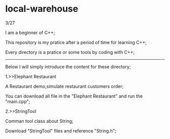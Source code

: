 # local-warehouse
3/27

I am a beginner of C++;

This repository is my pratice after  a period of time for learning C++;

Every directory is a pratice or some tools by coding with C++;

-----------------------------------------------------------------------------
Below I will simply introduce the content for these directory;

1.>>Elephant Restaurant

A Restaurant demo,simulate restaurant customers order;

You can download all file in the "Elephant Restaurant" and run the "main.cpp";

2.>>StringTool

Comman tool class about String;

Download "StringTool" files and reference "String.h";
